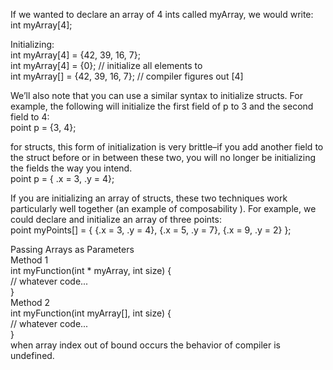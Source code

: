 If we wanted to declare an array of 4 ints called myArray, we would write:<br>
int myArray[4];<br>

Initializing:<br>
int myArray[4] = {42, 39, 16, 7};<br>
int myArray[4] = {0}; // initialize all elements to<br>
int myArray[] = {42, 39, 16, 7}; // compiler figures out [4]<br>

We’ll also note that you can use a similar syntax to initialize structs. For example, the following will initialize the first field of p to 3 and the second field to 4:<br>
point p = {3, 4};<br>

for structs, this form of initialization is very brittle–if you add another field to the struct before or in between these two, you will no longer be initializing the fields the way you intend.<br>
point p = { .x = 3, .y = 4};<br>

If you are initializing an array of structs, these two techniques work particularly well together (an example of composability ). For example, we could declare and initialize an array of three points:<br>
point myPoints[] = { {.x = 3, .y = 4},
                     {.x = 5, .y = 7},
                     {.x = 9, .y = 2} };<br>
                     
Passing Arrays as Parameters<br>
Method 1<br>
int myFunction(int * myArray, int size) {<br>
  // whatever code...<br>
}<br>
Method 2<br>
int myFunction(int myArray[], int size) {<br>
  // whatever code...<br>
}<br>
when array index out of bound occurs the behavior of compiler is undefined.<br>
